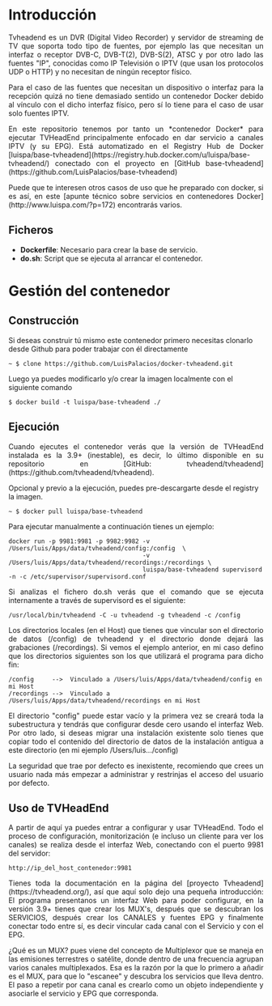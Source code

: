 # Introducción

<p align="justify">Tvheadend es un DVR (Digital Video Recorder) y servidor de streaming de TV que soporta todo tipo de fuentes, por ejemplo las que necesitan un interfaz o receptor DVB-C, DVB-T(2), DVB-S(2), ATSC y por otro lado las fuentes "IP", conocidas como IP Televisión o IPTV (que usan los protocolos UDP o HTTP) y no necesitan de ningún receptor físico.</p>

<p align="justify">Para el caso de las fuentes que necesitan un dispositivo o interfaz para la recepción quizá no tiene demasiado sentido un contenedor Docker debido al vínculo con el dicho interfaz físico, pero sí lo tiene para el caso de usar solo fuentes IPTV.</p>

<p align="justify">En este repositorio tenemos por tanto un *contenedor Docker* para ejecutar TVHeadEnd principalmente enfocado en dar servicio a canales IPTV (y su EPG). Está automatizado en el Registry Hub de Docker  [luispa/base-tvheadend](https://registry.hub.docker.com/u/luispa/base-tvheadend/) conectado con el proyecto en [GitHub base-tvheadend](https://github.com/LuisPalacios/base-tvheadend)</p>

<p align="justify">Puede que te interesen otros casos de uso que he preparado con docker, si es así, en este [apunte técnico sobre servicios en contenedores Docker](http://www.luispa.com/?p=172) 
encontrarás varios.</p> 


## Ficheros

* **Dockerfile**: Necesario para crear la base de servicio.
* **do.sh**: Script que se ejecuta al arrancar el contenedor.


# Gestión del contenedor

## Construcción

Si deseas construir tú mismo este contenedor primero necesitas clonarlo desde Github para
poder trabajar con él directamente

    ~ $ clone https://github.com/LuisPalacios/docker-tvheadend.git

Luego ya puedes modificarlo y/o crear la imagen localmente con el siguiente comando

    $ docker build -t luispa/base-tvheadend ./


## Ejecución

<p align="justify">Cuando ejecutes el contenedor verás que la versión de TVHeadEnd instalada es la 3.9+ 
(inestable), es decir, lo último disponible en su repositorio en [GitHub: tvheadend/tvheadend](https://github.com/tvheadend/tvheadend).</p>

Opcional y previo a la ejecución, puedes pre-descargarte desde el registry la imagen.

    ~ $ docker pull luispa/base-tvheadend


Para ejecutar manualmente a continuación tienes un ejemplo:
                                         
    docker run -p 9981:9981 -p 9982:9982 -v /Users/luis/Apps/data/tvheadend/config:/config  \
                                         -v /Users/luis/Apps/data/tvheadend/recordings:/recordings \
                                         luispa/base-tvheadend supervisord -n -c /etc/supervisor/supervisord.conf
                                         

<p align="justify">Si analizas el fichero do.sh verás que el comando que se ejecuta internamente a través de supervisord es el siguiente: </p>

	/usr/local/bin/tvheadend -C -u tvheadend -g tvheadend -c /config


<p align="justify">Los directorios locales (en el Host) que tienes que vincular son el directorio de datos (/config) de tvheadend y el directorio donde dejará las grabaciones (/recordings). Si vemos el ejemplo anterior, en mi caso defino que los directorios siguientes son los que utilizará el programa para dicho fin: </p>

	/config  	-->  Vinculado a /Users/luis/Apps/data/tvheadend/config en mi Host
	/recordings	-->  Vinculado a /Users/luis/Apps/data/tvheadend/recordings en mi Host

<p align="justify">El directorio "config" puede estar vacío y la primera vez se creará toda la subestructura y tendrás que configurar desde cero usando el interfaz Web. Por otro lado, si deseas migrar una instalación existente solo tienes que copiar todo el contenido del directorio de datos de la instalación antigua a este directorio (en mi ejemplo /Users/luis.../config)</p>

<p align="justify">La seguridad que trae por defecto es inexistente, recomiendo que crees un usuario nada más empezar a administrar y restrinjas el acceso del usuario por defecto. </p>


## Uso de TVHeadEnd

<p align="justify">A partir de aquí ya puedes entrar a configurar y usar TVHeadEnd. Todo el proceso de configuración, monitorización (e incluso un cliente para ver los canales) se realiza desde el interfaz Web, conectando con el puerto 9981 del servidor:</p>

    http://ip_del_host_contenedor:9981

<p align="justify">Tienes toda la documentación en la página del [proyecto Tvheadend](https://tvheadend.org/), así que aquí solo dejo una pequeña introducción: El programa presentanos un interfaz Web para poder configurar, en la versión 3.9+ tienes que crear los MUX's, después que se descubran los SERVICIOS, después crear los CANALES y fuentes EPG y finalmente conectar todo entre sí, es decir vincular cada canal con el Servicio y con el EPG. </p>

<p align="justify">¿Qué es un MUX? pues viene del concepto de Multiplexor que se maneja en las emisiones terrestres o satélite, donde dentro de una frecuencia agrupan varios canales multiplexados. Esa es la razón por la que lo primero a añadir es el MUX, para que lo "escanee" y descubra los servicios que lleva dentro. El paso a repetir por cana canal es crearlo como un objeto independiente y asociarle el servicio y EPG que corresponda. </p>


